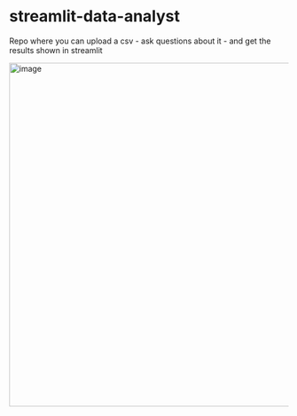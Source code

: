 # streamlit-data-analyst
Repo where you can upload a csv - ask questions about it - and get the results shown in streamlit

<img width="620" alt="image" src="https://github.com/parker84/streamlit-data-analyst/assets/12496987/ff583757-b366-4f66-85d2-de46e6b79513">
